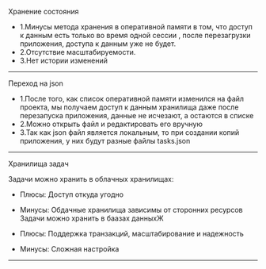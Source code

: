 Хранение состояния

+ 1.Минусы метода хранения в оперативной памяти в том, что доступ к данным есть только во время одной сессии , 
  после перезагрузки приложения, доступа к данным уже не будет.
+ 2.Отсутствие масштабируемости.
+ 3.Нет истории изменений
-----------------------------------------------------------------------------------------------------------------------------
Переход на json

+ 1.После того, как список оперативной памяти изменился на файл проекта, мы получаем доступ к данным хранилища даже после перезапуска приложения, данные не исчезают, а остаются в списке
+ 2.Можно открыть файл и редактировать его вручную
+ 3.Так как json файл является локальным, то при создании копий приложения, у них будут разные файлы tasks.json
-----------------------------------------------------------------------------------------------------------------------------
Хранилища задач

Задачи можно хранить в облачных хранилищах:

+ Плюсы: Доступ откуда угодно
+ Минусы: Обдачные хранилища зависимы от сторонних ресурсов
Задачи можно хранить в баазах данныхЖ

+ Плюсы: Поддержка транзакций, масштабирование и надежность
+ Минусы: Сложная настройка
-----------------------------------------------------------------------------------------------------------------------------
